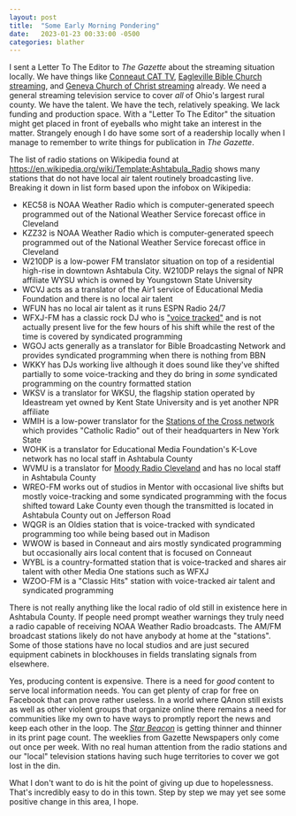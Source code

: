 ```yaml
---
layout: post
title:  "Some Early Morning Pondering"
date:   2023-01-23 00:33:00 -0500
categories: blather
---
```

I sent a Letter To The Editor to *The Gazette* about the streaming situation locally.  We have things like [Conneaut CAT TV](https://vimeo.com/user126359532), [Eagleville Bible Church streaming](https://www.youtube.com/channel/UCY_bWD4nXv5U1FJZF3tfZ6g), and [Geneva Church of Christ streaming](https://www.twitch.tv/genevachurchofchrist) already.  We need a general streaming television service to cover *all* of Ohio's largest rural county.  We have the talent.  We have the tech, relatively speaking.  We lack funding and production space.  With a "Letter To The Editor" the situation might get placed in front of eyeballs who might take an interest in the matter.  Strangely enough I do have some sort of a readership locally when I manage to remember to write things for publication in *The Gazette*.

The list of radio stations on Wikipedia found at <https://en.wikipedia.org/wiki/Template:Ashtabula_Radio> shows many stations that do not have local air talent routinely broadcasting live.  Breaking it down in list form based upon the infobox on Wikipedia:

* KEC58 is NOAA Weather Radio which is computer-generated speech programmed out of the National Weather Service forecast office in Cleveland
* KZZ32 is NOAA Weather Radio which is computer-generated speech programmed out of the National Weather Service forecast office in Cleveland
* W210DP is a low-power FM translator situation on top of a residential high-rise in downtown Ashtabula City.  W210DP relays the signal of NPR affiliate WYSU which is owned by Youngstown State University
* WCVJ acts as a translator of the Air1 service of Educational Media Foundation and there is no local air talent
* WFUN has no local air talent as it runs ESPN Radio 24/7
* WFXJ-FM has a classic rock DJ who is ["voice tracked"](https://en.wikipedia.org/wiki/Voice-tracking) and is not actually present live for the few hours of his shift while the rest of the time is covered by syndicated programming
* WGOJ acts generally as a translator for Bible Broadcasting Network and provides syndicated programming when there is nothing from BBN
* WKKY has DJs working live although it does sound like they've shifted partially to some voice-tracking and they do bring in *some* syndicated programming on the country formatted station
* WKSV is a translator for WKSU, the flagship station operated by Ideastream yet owned by Kent State University and is yet another NPR affiliate
* WMIH is a low-power translator for the [Stations of the Cross network](https://thestationofthecross.com/) which provides "Catholic Radio" out of their headquarters in New York State
* WOHK is a translator for Educational Media Foundation's K-Love network has no local staff in Ashtabula County
* WVMU is a translator for [Moody Radio Cleveland](https://www.moodyradio.org/stations/cleveland) and has no local staff in Ashtabula County
* WREO-FM works out of studios in Mentor with occasional live shifts but mostly voice-tracking and some syndicated programming with the focus shifted toward Lake County even though the transmitted is located in Ashtabula County out on Jefferson Road
* WQGR is an Oldies station that is voice-tracked with syndicated programming too while being based out in Madison
* WWOW is based in Conneaut and airs mostly syndicated programming but occasionally airs local content that is focused on Conneaut
* WYBL is a country-formatted station that is voice-tracked and shares air talent with other Media One stations such as WFXJ
* WZOO-FM is a "Classic Hits" station with voice-tracked air talent and syndicated programming

There is not really anything like the local radio of old still in existence here in Ashtabula County.  If people need prompt weather warnings they truly need a radio capable of receiving NOAA Weather Radio broadcasts.  The AM/FM broadcast stations likely do not have anybody at home at the "stations".  Some of those stations have no local studios and are just secured equipment cabinets in blockhouses in fields translating signals from elsewhere.

Yes, producing content is expensive.  There is a need for *good* content to serve local information needs.  You can get plenty of crap for free on Facebook that can prove rather useless.  In a world where QAnon still exists as well as other violent groups that organize online there remains a need for communities like my own to have ways to promptly report the news and keep each other in the loop.  The [*Star Beacon*](https://www.starbeacon.com/) is getting thinner and thinner in its print page count.  The weeklies from Gazette Newspapers only come out once per week.  With no real human attention from the radio stations and our "local" television stations having such huge territories to cover we got lost in the din.

What I don't want to do is hit the point of giving up due to hopelessness.  That's incredibly easy to do in this town.  Step by step we may yet see some positive change in this area, I hope.
